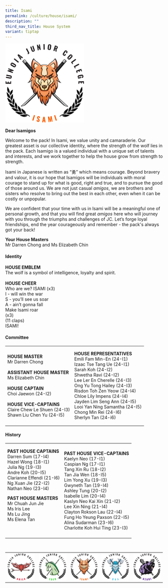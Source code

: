 ```yaml
---
title: Isami
permalink: /culture/house/isami/
description: ""
third_nav_title: House System
variant: tiptap
---
```

<div class="isomer-image-wrapper">
<img style="width: 50%;" height="auto" width="100%" alt="" src="/images/Houses-Isami-Crest.png">
</div>
<p><strong>Dear Isamigos</strong>
</p>
<p>Welcome to the pack! In Isami, we value unity and camaraderie. Our greatest
asset is our collective identity, where the strength of the wolf lies in
the pack. Each Isamigo is a valued individual with a unique set of talents
and interests, and we work together to help the house grow from strength
to strength.</p>
<p>Isami in Japanese is written as “勇” which means courage. Beyond bravery
and valour, it is our hope that Isamigos will be individuals with moral
courage to stand up for what is good, right and true, and to pursue the
good of those around us. We are not just casual&nbsp;<em>amigos</em>, we
are brothers and sisters who resolve to bring out the best in each other,
even when it can be costly or unpopular.</p>
<p>We are confident that your time with us in Isami will be a meaningful
one of personal growth, and that you will find great&nbsp;<em>amigos</em>&nbsp;here
who will journey with you through the triumphs and challenges of JC.&nbsp;Let’s
forge loyal friendships, end the year courageously and remember - the pack's
always got your back!</p>
<p><strong>Your House Masters</strong> 
<br>Mr Darren Chong and Ms Elizabeth Chin</p>
<h4><strong>Identity</strong></h4>
<p><strong>HOUSE EMBLEM</strong> 
<br>The wolf is a symbol of intelligence, loyalty and spirit.
<br>
<br><strong>HOUSE CHEER</strong> 
<br>Who are we? ISAMI (x3)
<br>I - will win the war
<br>S - you’ll see us soar
<br>A - ain’t gonna fall
<br>Make Isami roar
<br>(x3)
<br>(11 claps)
<br>ISAMI!
<br>
</p>
<h4><strong>Committee</strong></h4>
<table style="minWidth: 50px">
<colgroup>
<col>
<col>
</colgroup>
<tbody>
<tr>
<td rowspan="1" colspan="1">
<p><strong>HOUSE MASTER</strong> 
<br>Mr Darren Chong
<br>
<br><strong>ASSISTANT HOUSE MASTER</strong> 
<br>Ms Elizabeth Chin
<br>
<br><strong>HOUSE CAPTAIN</strong> 
<br>Choi Jaewon (24-I2)
<br>
<br><strong>HOUSE VICE-CAPTAINS</strong> 
<br>Claire Chew Le Shuen (24-I3)
<br>Shawn Liu Chen Yu (24-I5)</p>
</td>
<td rowspan="1" colspan="1">
<p><strong>HOUSE REPRESENTATIVES</strong> 
<br>Emili Fam Min-En (24-I1)
<br>Izaac Tse Tang Ue (24-I1)
<br>Sarah Koh (24-I2)
<br>Shwetha Ravi (24-I2)
<br>Lee Ler En Cherelle (24-I3)
<br>Ong Yu Tong Hailey (24-I3)
<br>Risdon Toh Zen Yeow (24-I4)
<br>Chloe Lily Impens (24-I4)
<br>Jayden Lim Seng Ann (24-I5)
<br>Looi Yan Ning Samantha (24-I5)
<br>Chong Min Rei (24-I6)
<br>Sherlyn Tan (24-i6)
<br>
</p>
</td>
</tr>
</tbody>
</table>
<h4><strong>History</strong></h4>
<table style="minWidth: 50px">
<colgroup>
<col>
<col>
</colgroup>
<tbody>
<tr>
<td rowspan="1" colspan="1">
<p><strong>PAST HOUSE CAPTAINS</strong> 
<br>Darren Sum (17-I4)
<br>Hazel Wong (18-I1)
<br>Julia Ng (19-I3)
<br>Andre Koh (20-I5)
<br>Clarianne Effendi (21-I6)
<br>Ng Xuan Jie (22-I2)
<br>Nathan Neo (23-I4)</p>
<p></p>
<p><strong>PAST HOUSE MASTERS</strong> 
<br>Mr Chuah Jun Jie
<br>Ms Iris Lee
<br>Ms Lu Jing
<br>Ms Elena Tan
<br>
<br>
<br>
</p>
</td>
<td rowspan="1" colspan="1">
<p><strong>PAST HOUSE VICE-CAPTAINS</strong> 
<br>Kaelyn Neo (17-I1)
<br>Caspian Ng (17-I1)
<br>Tang Xin Ru (18-I2)
<br>Tan Jia Wen (18-I5)
<br>Lim Yong Xu (19-I3)
<br>Gwyneth Tan (19-I4)
<br>Ashley Tung (20-I2)
<br>Isabelle Lim (20-I4)
<br>Kaslyn Neo Kai Xin (21-I2)
<br>Lee Xin Ning (21-I4)
<br>Clayton Rokson Lau (22-I4)
<br>Fung Ho Yeung Paxson (22-I5)
<br>Alina Sudarman (23-I6)
<br>Charlotte Koh Hui Ting (23-I3)</p>
</td>
</tr>
</tbody>
</table>
<p>
<br>
</p>
<table style="minWidth: 125px">
<colgroup>
<col>
<col>
<col>
<col>
<col>
</colgroup>
<tbody>
<tr>
<td rowspan="1" colspan="1">
<div class="isomer-image-wrapper">
<img style="width:100%" height="auto" width="100%" src="/images/Houses-Akila-Crest.png">
</div>
</td>
<td rowspan="1" colspan="1">
<div class="isomer-image-wrapper">
<img style="width:100%" height="auto" width="100%" src="/images/Houses-Eder-Crest.png">
</div>
</td>
<td rowspan="1" colspan="1">
<div class="isomer-image-wrapper">
<img style="width:100%" height="auto" width="100%" src="/images/Houses-Isami-Crest.png">
</div>
</td>
<td rowspan="1" colspan="1">
<div class="isomer-image-wrapper">
<img style="width:100%" height="auto" width="100%" src="/images/Houses-Ora-Crest.png">
</div>
</td>
<td rowspan="1" colspan="1">
<div class="isomer-image-wrapper">
<img style="width:100%" height="auto" width="100%" src="/images/Houses-Uzuri-Crest.png">
</div>
</td>
</tr>
</tbody>
</table>
<p></p>